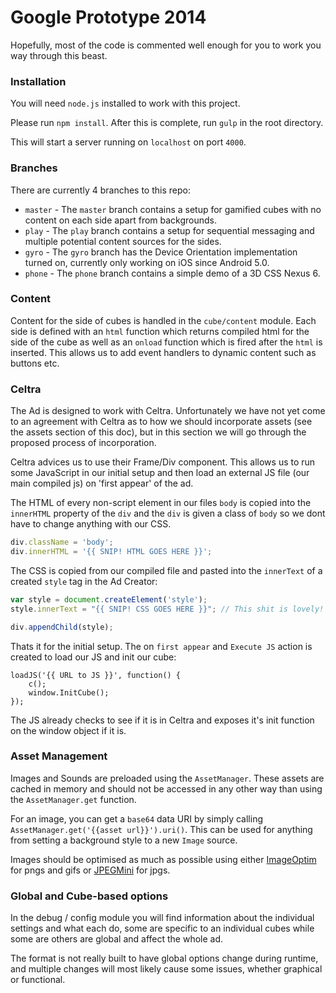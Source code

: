 # Google Prototype 2014

Hopefully, most of the code is commented well enough for you to work you way through this beast.

### Installation

You will need `node.js` installed to work with this project.

Please run `npm install`. After this is complete, run `gulp` in the root directory.

This will start a server running on `localhost` on port `4000`.

### Branches

There are currently 4 branches to this repo:

- `master` - The `master` branch contains a setup for gamified cubes with no content on each side apart from backgrounds.
- `play` - The `play` branch contains a setup for sequential messaging and multiple potential content sources for the sides.
- `gyro` - The `gyro` branch has the Device Orientation implementation turned on, currently only working on iOS since Android 5.0.
- `phone` - The `phone` branch contains a simple demo of a 3D CSS Nexus 6.

### Content

Content for the side of cubes is handled in the `cube/content` module. Each side is defined with an `html` function which returns compiled html for the side of the cube as well as an `onload` function which is fired after the `html` is inserted. This allows us to add event handlers to dynamic content such as buttons etc.

### Celtra

The Ad is designed to work with Celtra. Unfortunately we have not yet come to an agreement with Celtra as to how we should incorporate assets (see the assets section of this doc), but in this section we will go through the proposed process of incorporation.

Celtra advices us to use their Frame/Div component. This allows us to run some JavaScript in our initial setup and then load an external JS file (our main compiled js) on 'first appear' of the ad.

The HTML of every non-script element in our files `body` is copied into the `innerHTML` property of the `div` and the `div` is given a class of `body` so we dont have to change anything with our CSS.

```javascript
div.className = 'body';
div.innerHTML = '{{ SNIP! HTML GOES HERE }}';
```

The CSS is copied from our compiled file and pasted into the `innerText` of a created `style` tag in the Ad Creator:

```javascript
var style = document.createElement('style');
style.innerText = "{{ SNIP! CSS GOES HERE }}"; // This shit is lovely! </sarcasm>

div.appendChild(style);
```

Thats it for the initial setup. The on `first appear` and `Execute JS` action is created to load our JS and init our cube:

```
loadJS('{{ URL to JS }}', function() {
    c();
    window.InitCube(); 
});
```

The JS already checks to see if it is in Celtra and exposes it's init function on the window object if it is.

### Asset Management

Images and Sounds are preloaded using the `AssetManager`. These assets are cached in memory and should not be accessed in any other way than using the `AssetManager.get` function.

For an image, you can get a `base64` data URI by simply calling `AssetManager.get('{{asset url}}').uri()`. This can be used for anything from setting a background style to a new `Image` source.

Images should be optimised as much as possible using either [ImageOptim](http://imageoptim.com) for pngs and gifs or [JPEGMini](http://www.jpegmini.com) for jpgs.

### Global and Cube-based options

In the debug / config module you will find information about the individual settings and what each do, some are specific to an individual cubes while some are others are global and affect the whole ad.

The format is not really built to have global options change during runtime, and multiple changes will most likely cause some issues, whether graphical or functional.
